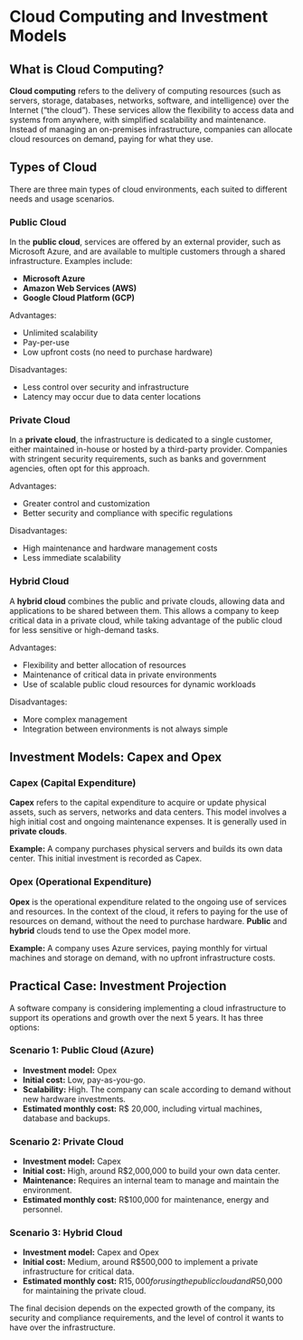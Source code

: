 # Cloud Computing and Investment Models

## What is Cloud Computing?

**Cloud computing** refers to the delivery of computing resources (such as servers, storage, databases, networks, software, and intelligence) over the Internet (“the cloud”). These services allow the flexibility to access data and systems from anywhere, with simplified scalability and maintenance. Instead of managing an on-premises infrastructure, companies can allocate cloud resources on demand, paying for what they use.

## Types of Cloud

There are three main types of cloud environments, each suited to different needs and usage scenarios.

### Public Cloud

In the **public cloud**, services are offered by an external provider, such as Microsoft Azure, and are available to multiple customers through a shared infrastructure. Examples include:

- **Microsoft Azure**
- **Amazon Web Services (AWS)**
- **Google Cloud Platform (GCP)**

Advantages:
- Unlimited scalability
- Pay-per-use
- Low upfront costs (no need to purchase hardware)

Disadvantages:
- Less control over security and infrastructure
- Latency may occur due to data center locations

### Private Cloud

In a **private cloud**, the infrastructure is dedicated to a single customer, either maintained in-house or hosted by a third-party provider. Companies with stringent security requirements, such as banks and government agencies, often opt for this approach.

Advantages:
- Greater control and customization
- Better security and compliance with specific regulations

Disadvantages:
- High maintenance and hardware management costs
- Less immediate scalability

### Hybrid Cloud

A **hybrid cloud** combines the public and private clouds, allowing data and applications to be shared between them. This allows a company to keep critical data in a private cloud, while taking advantage of the public cloud for less sensitive or high-demand tasks.

Advantages:
- Flexibility and better allocation of resources
- Maintenance of critical data in private environments
- Use of scalable public cloud resources for dynamic workloads

Disadvantages:
- More complex management
- Integration between environments is not always simple

## Investment Models: Capex and Opex

### Capex (Capital Expenditure)

**Capex** refers to the capital expenditure to acquire or update physical assets, such as servers, networks and data centers. This model involves a high initial cost and ongoing maintenance expenses. It is generally used in **private clouds**.

**Example:**
A company purchases physical servers and builds its own data center. This initial investment is recorded as Capex.

### Opex (Operational Expenditure)

**Opex** is the operational expenditure related to the ongoing use of services and resources. In the context of the cloud, it refers to paying for the use of resources on demand, without the need to purchase hardware. **Public** and **hybrid** clouds tend to use the Opex model more.

**Example:**
A company uses Azure services, paying monthly for virtual machines and storage on demand, with no upfront infrastructure costs.

## Practical Case: Investment Projection

A software company is considering implementing a cloud infrastructure to support its operations and growth over the next 5 years. It has three options:

### Scenario 1: Public Cloud (Azure)
- **Investment model:** Opex
- **Initial cost:** Low, pay-as-you-go.
- **Scalability:** High. The company can scale according to demand without new hardware investments.
- **Estimated monthly cost:** R$ 20,000, including virtual machines, database and backups.

### Scenario 2: Private Cloud
- **Investment model:** Capex
- **Initial cost:** High, around R$2,000,000 to build your own data center.
- **Maintenance:** Requires an internal team to manage and maintain the environment.
- **Estimated monthly cost:** R$100,000 for maintenance, energy and personnel.

### Scenario 3: Hybrid Cloud
- **Investment model:** Capex and Opex
- **Initial cost:** Medium, around R$500,000 to implement a private infrastructure for critical data.
- **Estimated monthly cost:** R$15,000 for using the public cloud and R$50,000 for maintaining the private cloud.

The final decision depends on the expected growth of the company, its security and compliance requirements, and the level of control it wants to have over the infrastructure.
